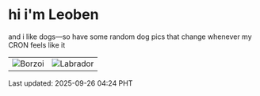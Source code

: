 # hi i'm Leoben

and i like dogs—so have some random dog pics that change whenever my CRON feels like it

|  |  |
|--------|----------|
| ![Borzoi](https://random-dog-vercel.vercel.app/api/random-borzoi?v=1758831874) | ![Labrador](https://random-dog-vercel.vercel.app/api/random-labrador?v=1758831874) |

Last updated: 2025-09-26 04:24 PHT
